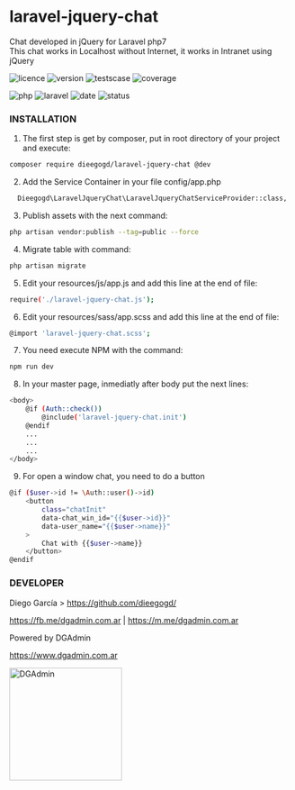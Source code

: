 # laravel-jquery-chat
Chat developed in jQuery for Laravel php7<br>
This chat works in Localhost without Internet, it works in Intranet using jQuery

![licence](https://img.shields.io/badge/licencia-MIT-red.svg?style=plastic)
![version](https://img.shields.io/badge/version-v0.4.2-blue.svg?style=plastic)
![testscase](https://img.shields.io/badge/testcase-0-green.svg?style=plastic)
![coverage](https://img.shields.io/badge/coverage-%250-yellow.svg?style=plastic)

![php](https://img.shields.io/badge/php->=7.1-yellow.svg?style=plastic)
![laravel](https://img.shields.io/badge/laravel-5.7.28-yellow.svg?style=plastic)
![date](https://img.shields.io/date/1557925074.svg?style=plastic)
![status](https://img.shields.io/badge/status-down-green.svg?style=plastic)

### INSTALLATION

1. The first step is get by composer, put in root directory of your project and execute:
```bash
composer require dieegogd/laravel-jquery-chat @dev
```

2. Add the Service Container in your file config/app.php
```bash
  Dieegogd\LaravelJqueryChat\LaravelJqueryChatServiceProvider::class,
```

3. Publish assets with the next command:
```bash
php artisan vendor:publish --tag=public --force
```

4. Migrate table with command:
```bash
php artisan migrate
```

5. Edit your resources/js/app.js and add this line at the end of file:
```bash
require('./laravel-jquery-chat.js');
```

6. Edit your resources/sass/app.scss and add this line at the end of file:
```bash
@import 'laravel-jquery-chat.scss';
```

7. You need execute NPM with the command:
```bash
npm run dev
```

8. In your master page, inmediatly after body put the next lines:
```bash
<body>
    @if (Auth::check())
        @include('laravel-jquery-chat.init')
    @endif
    ...
    ...
    ...
</body>
```

9. For open a window chat, you need to do a button
```bash
@if ($user->id != \Auth::user()->id)
    <button
        class="chatInit"
        data-chat_win_id="{{$user->id}}"
        data-user_name="{{$user->name}}"
    >
        Chat with {{$user->name}}
    </button>
@endif
```


### DEVELOPER

Diego García > https://github.com/dieegogd/

<a rel="nofollow" target="_blank" href="https://fb.me/dgadmin.com.ar">https://fb.me/dgadmin.com.ar</a> |
<a rel="nofollow" target="_blank" href="https://m.me/dgadmin.com.ar">https://m.me/dgadmin.com.ar</a>

Powered by DGAdmin

<a target="_blank" href="https://www.dgadmin.com.ar">https://www.dgadmin.com.ar</a>

<img src="https://www.dgadmin.com.ar/images/logo-slider-old.png" width="200" alt="DGAdmin">
